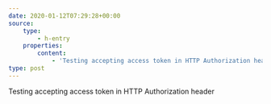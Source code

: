 ```yaml
---
date: 2020-01-12T07:29:28+00:00
source:
    type:
        - h-entry
    properties:
        content:
            - 'Testing accepting access token in HTTP Authorization header'
type: post
---
```

Testing accepting access token in HTTP Authorization header
